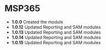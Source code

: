 # **MSP365**

- **1.0.0** Created the module
- **1.0.12** Updated Reporting and SAM modules
- **1.0.13** Updated Reporting and SAM modules
- **1.0.14** Updated Reporting and SAM modules
- **1.0.15** Updated Reporting and SAM modules
